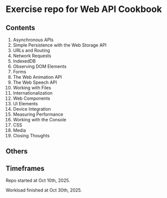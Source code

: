 # Exercise repo for Web API Cookbook

## Contents

1. Asynchronous APIs
2. Simple Persistence with the Web Storage API
3. URLs and Routing
4. Network Requests
5. IndexedDB
6. Observing DOM Elements
7. Forms
8. The Web Animation API
9. The Web Speech API
10. Working with Files
11. Internationalization
12. Web Components
13. UI Elements
14. Device Integration
15. Measuring Performance
16. Working with the Console
17. CSS
18. Media
19. Closing Thoughts

## Others

## Timeframes

Repo started at Oct 10th, 2025.

Workload finished at Oct 30th, 2025.